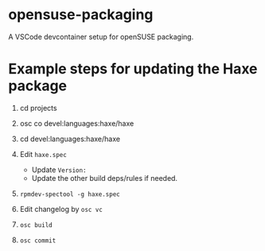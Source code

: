 # opensuse-packaging

A VSCode devcontainer setup for openSUSE packaging.

# Example steps for updating the Haxe package

1. cd projects

2. osc co devel:languages:haxe/haxe

3. cd devel\:languages\:haxe/haxe

4. Edit `haxe.spec`
    - Update `Version:`
    - Update the other build deps/rules if needed.

5. `rpmdev-spectool -g haxe.spec`

6. Edit changelog by `osc vc`

7. `osc build`

8. `osc commit`
